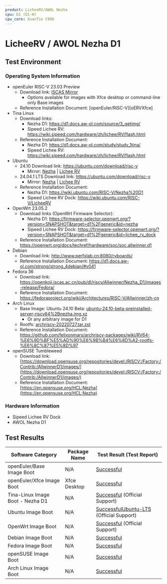 ```yaml
---
product: LicheeRV/AWOL Nezha
cpu: D1 (D1-H)
cpu_core: XuanTie C906
---
```


# LicheeRV / AWOL Nezha D1

## Test Environment

### Operating System Information

- openEuler RISC-V 23.03 Preview
  - Download link: [ISCAS Mirror][oERVDL]
    - Options available for images with Xfce desktop or command-line only Base images
  - Reference Installation Document: [openEuler/RISC-V][oERVXfce]
- Tina Linux
  - Download links:
    - Nezha D1: https://d1.docs.aw-ol.com/source/3_getimg/
    - Sipeed Lichee RV: https://wiki.sipeed.com/hardware/zh/lichee/RV/flash.html
  - Reference Installation Document:
    - Nezha D1: https://d1.docs.aw-ol.com/study/study_1tina/
    - Sipeed Lichee RV: https://wiki.sipeed.com/hardware/zh/lichee/RV/flash.html
- Ubuntu
  - 24.10 Download link: https://ubuntu.com/download/risc-v
    - Mirror: [Nezha](https://mirror.tuna.tsinghua.edu.cn/ubuntu-cdimage/releases/24.10/release/ubuntu-24.10-preinstalled-server-riscv64%2Bnezha.img.xz) | [Lichee RV](https://mirror.tuna.tsinghua.edu.cn/ubuntu-cdimage/releases/24.10/release/ubuntu-24.10-preinstalled-server-riscv64%2Blicheerv.img.xz)
  - 24.04.1 LTS Download link: https://ubuntu.com/download/risc-v
    - Mirror: [Nezha](https://mirror.tuna.tsinghua.edu.cn/ubuntu-cdimage/releases/24.04.1/release/ubuntu-24.04.1-preinstalled-server-riscv64%2Bnezha.img.xz) | [Lichee RV](https://mirror.tuna.tsinghua.edu.cn/ubuntu-cdimage/releases/24.04.1/release/ubuntu-24.04.1-preinstalled-server-riscv64%2Blicheerv.img.xz)
  - Reference Installation Document:
    - Nezha D1: https://wiki.ubuntu.com/RISC-V/Nezha%20D1
    - Sipeed Lichee RV Dock: https://wiki.ubuntu.com/RISC-V/LicheeRV
- OpenWrt 23.05.2
  - Download links (OpenWrt Firmware Selector):
    - Nezha D1: https://firmware-selector.openwrt.org/?version=SNAPSHOT&target=d1%2Fgeneric&id=nezha
    - Sipeed Lichee RV Dock: https://firmware-selector.openwrt.org/?version=SNAPSHOT&target=d1%2Fgeneric&id=lichee_rv_dock
  - Reference Installation Document: https://openwrt.org/docs/techref/hardware/soc/soc.allwinner.d1
- Debian
  - Download link: http://www.perfxlab.cn:8080/rvboards/
  - Reference Installation Document: https://d1.docs.aw-ol.com/strong/strong_4debian/#v041
- Fedora 36
  - Download link: https://openkoji.iscas.ac.cn/pub/dl/riscv/Allwinner/Nezha_D1/images-release/Fedora/
  - Reference Installation Document: https://fedoraproject.org/wiki/Architectures/RISC-V/Allwinner/zh-cn
- Arch Linux
  - Base Image: Ubuntu 24.10 Beta: [ubuntu-24.10-beta-preinstalled-server-riscv64%2Bnezha.img.xz](https://mirror.tuna.tsinghua.edu.cn/ubuntu-cdimage/releases/24.10/beta/ubuntu-24.10-beta-preinstalled-server-riscv64%2Bnezha.img.xz) 
    - Or any arbitrary image for D1
  - Rootfs: [archriscv-20220727.tar.zst](https://archriscv.felixc.at/images/archriscv-20220727.tar.zst)
  - Reference Installation Document: https://github.com/felixonmars/archriscv-packages/wiki/RV64-%E6%9D%BF%E5%AD%90%E6%9B%B4%E6%8D%A2-rootfs-%E6%8C%87%E5%8D%97
- openSUSE Tumbleweed
  - Download link: [https://download.opensuse.org/repositories/devel:/RISCV:/Factory:/Contrib:/AllwinnerD1/images/](https://download.opensuse.org/repositories/devel:/RISCV:/Factory:/Contrib:/AllwinnerD1/images/)
  - Reference Installation Document: [https://en.opensuse.org/HCL:Nezha](https://en.opensuse.org/HCL:Nezha)

### Hardware Information

- Sipeed Lichee RV Dock
- AWOL Nezha D1

## Test Results

| Software Category                | Package Name | Test Result (Test Report)                  |
| -------------------------------- | ------------ | ------------------------------------------ |
| openEuler/Base Image Boot        | N/A          | [Successful][oERV]                         |
| openEuler/Xfce Image Boot        | Xfce Desktop | [Successful][oERV]                         |
| Tina-Linux Image Boot - Nezha D1 | N/A          | [Successful][TinaNezha] (Official Support) |
| Ubuntu Image Boot                | N/A          | [Successful][Ubuntu][Ubuntu-LTS] (Official Support)    |
| OpenWrt Image Boot               | N/A          | [Successful][OpenWrt] (Official Support)   |
| Debian Image Boot                | N/A          | [Successful][Debian]                       |
| Fedora Image Boot                | N/A          | [Successful][Fedora]                       |
| openSUSE Image Boot              | N/A          | [Successful][openSUSE]                     |
| Arch Linux Image Boot            | N/A          | [Successful][Arch]                         |

[oERVDL]: https://mirror.iscas.ac.cn/openeuler-sig-riscv/openEuler-RISC-V/preview/openEuler-23.03-V1-riscv64/D1/
[oERV]: ./openEuler/README.md
[TinaNezha]: ./TinaLinux/README.md
[Ubuntu]: ./Ubuntu/README.md
[Ubuntu-LTS]: ./Ubuntu/README_LTS.md
[OpenWrt]: ./OpenWrt/README.md
[Debian]: ./Debian/README.md
[Fedora]: ./Fedora/README.md
[openSUSE]: ./openSUSE/README.md
[Arch]: ./ArchLinux/README.md

